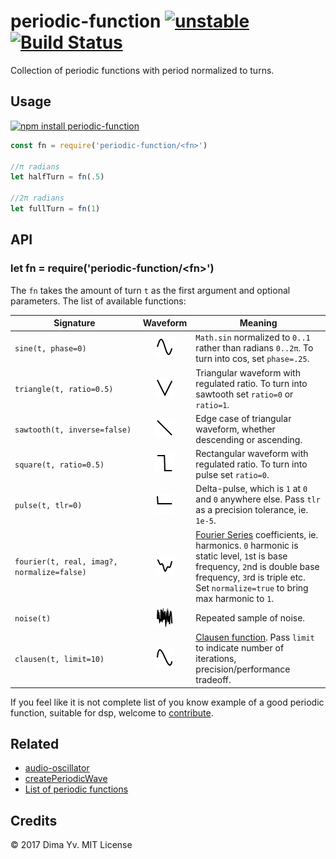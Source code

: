 # periodic-function [![unstable](https://img.shields.io/badge/stability-unstable-green.svg)](http://github.com/badges/stability-badges) [![Build Status](https://img.shields.io/travis/dfcreative/periodic-function.svg)](https://travis-ci.org/dfcreative/periodic-function)

Collection of periodic functions with period normalized to turns.

## Usage

[![npm install periodic-function](https://nodei.co/npm/periodic-function.png?mini=true)](https://npmjs.org/package/periodic-function/)

```js
const fn = require('periodic-function/<fn>')

//π radians
let halfTurn = fn(.5)

//2π radians
let fullTurn = fn(1)
```

## API

### let fn = require('periodic-function/\<fn\>')

The `fn` takes the amount of turn `t` as the first argument and optional parameters. The list of available functions:

| Signature | Waveform | Meaning |
---|:---:|---|
| <code>sine(t,&nbsp;phase=0)</code> | ![sine](https://raw.githubusercontent.com/dfcreative/periodic-function/master/sine.png) | `Math.sin` normalized to `0..1` rather than radians `0..2π`. To turn into cos, set `phase=.25`. |
| <code>triangle(t,&nbsp;ratio=0.5)</code> | ![triangle](https://raw.githubusercontent.com/dfcreative/periodic-function/master/triangle.png) | Triangular waveform with regulated ratio. To turn into sawtooth set `ratio=0` or `ratio=1`. |
| <code>sawtooth(t,&nbsp;inverse=false)</code> | ![sawtooth](https://raw.githubusercontent.com/dfcreative/periodic-function/master/sawtooth.png) | Edge case of triangular waveform, whether descending or ascending. |
| <code>square(t,&nbsp;ratio=0.5)</code> | ![square](https://raw.githubusercontent.com/dfcreative/periodic-function/master/square.png) | Rectangular waveform with regulated ratio. To turn into pulse set `ratio=0`. |
| <code>pulse(t,&nbsp;tlr=0)</code> | ![pulse](https://raw.githubusercontent.com/dfcreative/periodic-function/master/pulse.png) | Delta-pulse, which is `1` at `0` and `0` anywhere else. Pass `tlr` as a precision tolerance, ie. `1e-5`. |
| <code>fourier(t,&nbsp;real,&nbsp;imag?, normalize=false)</code> | ![fourier](https://raw.githubusercontent.com/dfcreative/periodic-function/master/fourier.png) | [Fourier Series](https://en.wikipedia.org/wiki/Fourier_series) coefficients, ie. harmonics. `0` harmonic is static level, `1`st is base frequency, `2`nd is double base frequency, `3`rd is triple etc. Set `normalize=true` to bring max harmonic to `1`. |
| <code>noise(t)</code> | ![noise](https://raw.githubusercontent.com/dfcreative/periodic-function/master/noise.png) | Repeated sample of noise. |
| <code>clausen(t,&nbsp;limit=10)</code> | ![clausen](https://raw.githubusercontent.com/dfcreative/periodic-function/master/clausen.png) | [Clausen function](https://en.wikipedia.org/wiki/Clausen_function). Pass `limit` to indicate number of iterations, precision/performance tradeoff. |

If you feel like it is not complete list of you know example of a good periodic function, suitable for dsp, welcome to [contribute](https://github.com/dfcreative/periodic-function/issues).

## Related

* [audio-oscillator](https://github.com/audiojs/audio-oscillator)
* [createPeriodicWave](https://developer.mozilla.org/en-US/docs/Web/API/AudioContext/createPeriodicWave)
* [List of periodic functions](https://en.wikipedia.org/wiki/List_of_periodic_functions)

## Credits

© 2017 Dima Yv. MIT License
